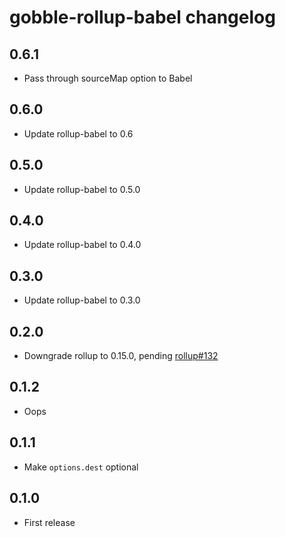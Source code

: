 # gobble-rollup-babel changelog

## 0.6.1

* Pass through sourceMap option to Babel

## 0.6.0

* Update rollup-babel to 0.6

## 0.5.0

* Update rollup-babel to 0.5.0

## 0.4.0

* Update rollup-babel to 0.4.0

## 0.3.0

* Update rollup-babel to 0.3.0

## 0.2.0

* Downgrade rollup to 0.15.0, pending [rollup#132](https://github.com/rollup/rollup/issues/132)

## 0.1.2

* Oops

## 0.1.1

* Make `options.dest` optional

## 0.1.0

* First release
